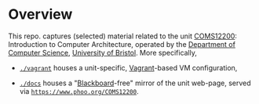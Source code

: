 # Overview

<!--- -------------------------------------------------------------------- --->

This repo. captures (selected) material related to the unit
[COMS12200](https://www.bris.ac.uk/unit-programme-catalogue/UnitDetails.jsa?unitCode=COMS12200):
Introduction to Computer Architecture,
operated by the
[Department of Computer Science](https://www.cs.bris.ac.uk),
[University of Bristol](https://www.bristol.ac.uk).
More specifically, 

- [`./vagrant`](./vagrant)
  houses
  a unit-specific,
  [Vagrant](https://www.vagrantup.com)-based 
  VM configuration,

- [`./docs`](./docs)
  houses 
  a 
  "[Blackboard](https://www.blackboard.com)-free"
  mirror of the unit web-page, served via
  [`https://www.phoo.org/COMS12200`](https://www.phoo.org/COMS12200).

<!--- -------------------------------------------------------------------- --->
